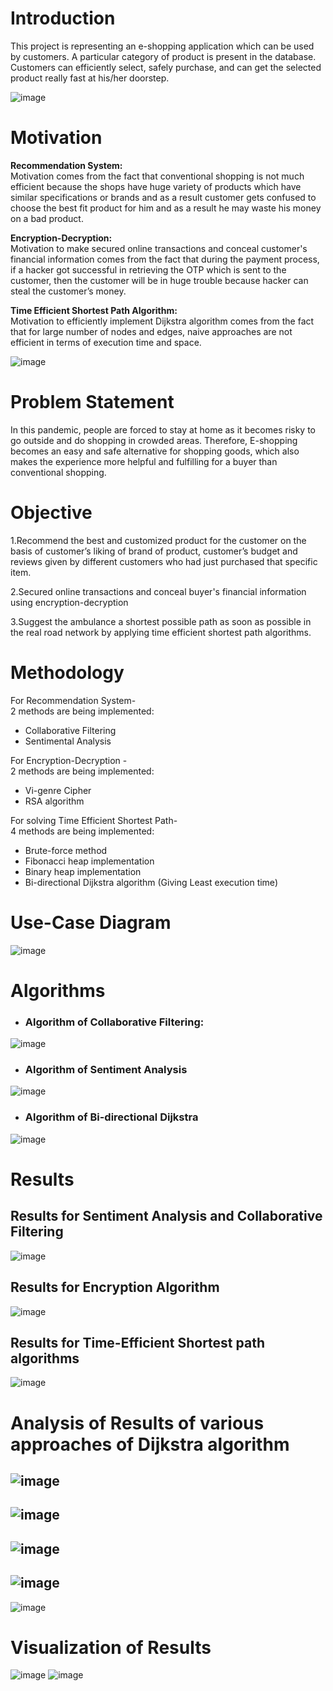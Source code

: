 # Introduction 
This project is representing an e-shopping application which can be used by customers. A particular category of product is present in the database. Customers can efficiently select, safely purchase, and can get the selected product really fast at his/her doorstep.

![image](https://user-images.githubusercontent.com/46960431/112830021-98abbb00-90af-11eb-9f76-05bd85c168e0.png)

# Motivation
**Recommendation System:**  
Motivation comes from the fact that conventional shopping is not much efficient because the shops have huge variety of products which have similar specifications or brands and as a result customer gets confused to choose the best fit product for him and as a result he may waste his money on a bad product. 

**Encryption-Decryption:**  
Motivation to make secured online transactions and conceal customer's financial information comes from the fact that during the payment process, if a hacker got successful in retrieving the OTP which is sent to the customer, then the customer will be in huge trouble because hacker can steal the customer’s money. 

**Time Efficient Shortest Path Algorithm:**  
Motivation to efficiently implement Dijkstra algorithm comes from the fact that for large number of nodes and edges, naive approaches are not efficient in terms of execution time and space.

![image](https://user-images.githubusercontent.com/46960431/112865111-1387cc80-90d6-11eb-9437-1e3f76bf9a59.png)

# Problem Statement
In this pandemic, people  are forced to stay at home as it becomes risky to go outside and do shopping in crowded areas. Therefore, E-shopping becomes an easy and safe alternative for shopping goods, which also makes the experience more helpful and fulfilling for a buyer than conventional shopping. 

# Objective

1.Recommend the best and customized product for the customer on the basis of customer’s liking of brand of product, customer’s budget and reviews given by different customers who had just purchased that specific item.

2.Secured online transactions and conceal buyer's financial information using encryption-decryption 

3.Suggest the ambulance a shortest possible path as soon as possible in the real road network by applying time efficient shortest path algorithms.

# Methodology

For Recommendation System-  
2 methods are being implemented:
* Collaborative Filtering
* Sentimental Analysis

For Encryption-Decryption -  
2 methods are being implemented:
* Vi-genre Cipher
* RSA algorithm

For solving Time Efficient Shortest Path-  
4 methods are being implemented:
* Brute-force method
* Fibonacci heap implementation
* Binary heap implementation
* Bi-directional Dijkstra algorithm (Giving Least execution time) 

# Use-Case Diagram

![image](https://user-images.githubusercontent.com/46960431/112867546-b04b6980-90d8-11eb-9eee-d05c76457d1a.png)


# Algorithms 

* ### Algorithm of Collaborative Filtering:  

![image](https://user-images.githubusercontent.com/46960431/112867812-f6083200-90d8-11eb-9388-3f9aae7334ba.png)

* ### Algorithm of Sentiment Analysis

![image](https://user-images.githubusercontent.com/46960431/112867935-1afca500-90d9-11eb-91f7-bd0d76f1a189.png)

* ### Algorithm of Bi-directional Dijkstra

![image](https://user-images.githubusercontent.com/46960431/112868671-f0f7b280-90d9-11eb-89fd-10c5bfdf56a2.png)

# Results  

## Results for Sentiment Analysis and Collaborative Filtering

![image](https://user-images.githubusercontent.com/46960431/112868857-28665f00-90da-11eb-8a8e-c4bdb07e5426.png)


## Results for Encryption Algorithm

![image](https://user-images.githubusercontent.com/46960431/112869516-e1c53480-90da-11eb-91b1-68986e4a11fe.png)

## Results for Time-Efficient Shortest path algorithms

![image](https://user-images.githubusercontent.com/46960431/112869842-38327300-90db-11eb-8d44-37d12c3192c0.png)

# Analysis of Results of various approaches of Dijkstra algorithm

![image](https://user-images.githubusercontent.com/46960431/112872768-62d1fb00-90de-11eb-9872-c4c7d08ca165.png)
-----------------------------------------------------------------------------------------------------------------------
![image](https://user-images.githubusercontent.com/46960431/112872920-91e86c80-90de-11eb-849e-5b01a348d0bf.png)
--
![image](https://user-images.githubusercontent.com/46960431/112873172-ea1f6e80-90de-11eb-9fa2-de2db0a3856c.png)
---
![image](https://user-images.githubusercontent.com/46960431/112874275-59499280-90e0-11eb-8ecc-315c5a14317c.png)
--
![image](https://user-images.githubusercontent.com/46960431/112873363-29e65600-90df-11eb-82c7-95fcb11804dc.png)

# Visualization of Results

![image](https://user-images.githubusercontent.com/46960431/112874506-aa598680-90e0-11eb-827b-d081e2d02969.png)
![image](https://user-images.githubusercontent.com/46960431/112874552-b5acb200-90e0-11eb-91a0-7130064d4b17.png)





